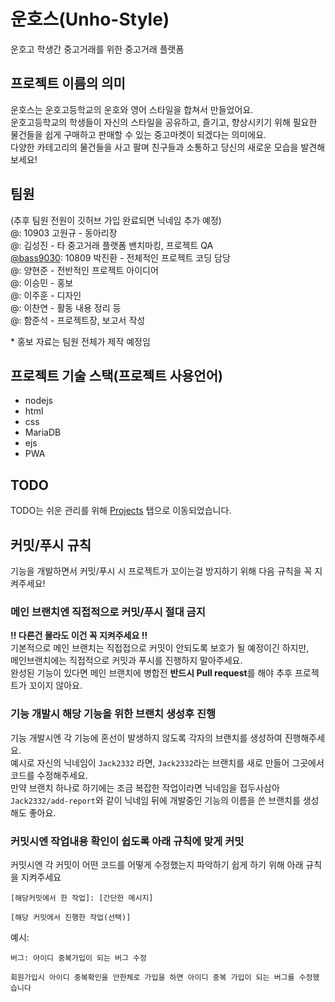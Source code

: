 # 운호스(Unho-Style)
운호고 학생간 중고거래를 위한 중고거래 플랫폼

## 프로젝트 이름의 의미
운호스는 운호고등학교의 운호와 영어 스타일을 합쳐서 만들었어요.<br>
운호고등학교의 학생들이 자신의 스타일을 공유하고, 즐기고, 향상시키기 위해 필요한 물건들을 쉽게 구매하고 판매할 수 있는 중고마켓이 되겠다는 의미에요.<br>
다양한 카테고리의 물건들을 사고 팔며 친구들과 소통하고 당신의 새로운 모습을 발견해보세요!<br>

## 팀원
(추후 팀원 전원이 깃허브 가입 완료되면 닉네임 추가 예정)<br>
@: 10903 고원규 - 동아리장<br>
@: 김성진 - 타 중고거래 플랫폼 밴치마킹, 프로젝트 QA<br>
[@bass9030](https://github.com/bass9030): 10809 박진환 - 전체적인 프로젝트 코딩 담당<br>
@: 양현준 - 전반적인 프로젝트 아이디어<br>
@: 이승민 - 홍보<br>
@: 이주훈 - 디자인<br>
@: 이찬연 - 활동 내용 정리 등<br>
@: 함준석 - 프로젝트장, 보고서 작성<br>

\* 홍보 자료는 팀원 전체가 제작 예정임<br>

## 프로젝트 기술 스택(프로젝트 사용언어)
* nodejs
* html
* css
* MariaDB
* ejs
* PWA

## TODO
TODO는 쉬운 관리를 위해 [Projects](https://github.com/orgs/Unho-Style/projects/1?query=is%3Aopen+sort%3Aupdated-desc) 탭으로 이동되었습니다.

## 커밋/푸시 규칙
기능을 개발하면서 커밋/푸시 시 프로젝트가 꼬이는걸 방지하기 위해 다음 규칙을 꼭 지켜주세요!

### 메인 브랜치엔 직접적으로 커밋/푸시 절대 금지<br>
**!! 다른건 몰라도 이건 꼭 지켜주세요 !!**<br>
기본적으로 메인 브랜치는 직접접으로 커밋이 안되도록 보호가 될 예정이긴 하지만,<br>
메인브랜치에는 직접적으로 커밋과 푸시를 진행하지 말아주세요.<br>
완성된 기능이 있다면 메인 브랜치에 병합전 **반드시 Pull request**를 해야 추후 프로젝트가 꼬이지 않아요.<br>

### 기능 개발시 **해당 기능을 위한 브랜치 생성후 진행**<br>
기능 개발시엔 각 기능에 혼선이 발생하지 않도록 각자의 브랜치를 생성하여 진행해주세요.<br>
예시로 자신의 닉네임이 `Jack2332` 라면, `Jack2332`라는 브랜치를 새로 만들어 그곳에서 코드를 수정해주세요.<br>
만약 브랜치 하나로 하기에는 조금 복잡한 작업이라면 닉네임을 접두사삼아 `Jack2332/add-report`와 같이 닉네임 뒤에 개발중인 기능의 이름을 쓴 브랜치를 생성해도 좋아요.

### 커밋시엔 작업내용 확인이 쉽도록 아래 규칙에 맞게 커밋<br>
커밋시엔 각 커밋이 어떤 코드를 어떻게 수정했는지 파악하기 쉽게 하기 위해 아래 규칙을 지켜주세요<br>
```
[해당커밋에서 한 작업]: [간단한 메시지]

[해당 커밋에서 진행한 작업(선택)]
```
예시:
```
버그: 아이디 중복가입이 되는 버그 수정

회원가입시 아이디 중복확인을 안한체로 가입을 하면 아이디 중복 가입이 되는 버그를 수정했습니다
```